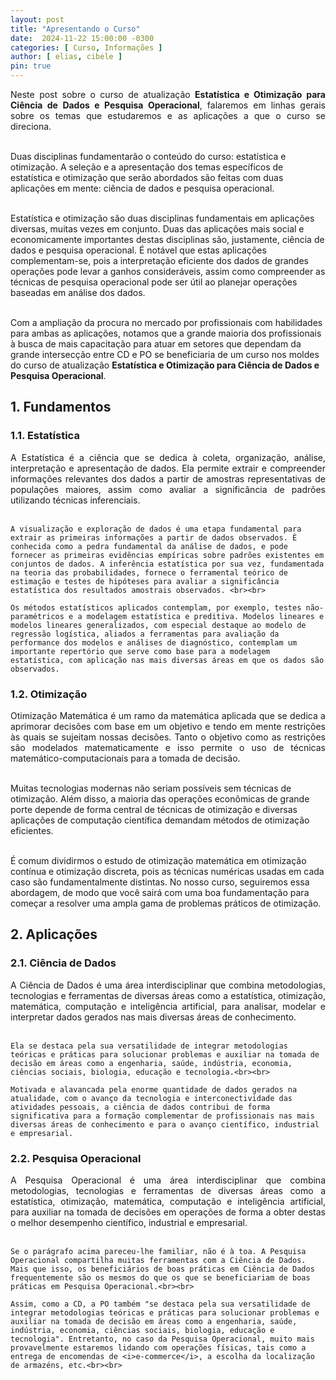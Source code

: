 ```yaml
---
layout: post
title: "Apresentando o Curso"
date:  2024-11-22 15:00:00 -0300
categories: [ Curso, Informações ]
author: [ elias, cibele ]
pin: true
---
```


<p style='text-align: justify;text-justify: inter-word;'>
Neste post sobre o curso de atualização <strong>Estatística e Otimização para Ciência de Dados e Pesquisa Operacional</strong>, falaremos em linhas gerais sobre os temas que estudaremos e as aplicações a que o curso se direciona.<br><br>

Duas disciplinas fundamentarão o conteúdo do curso: estatística e otimização. A seleção e a apresentação dos temas específicos de estatística e otimização que serão abordados são feitas com duas aplicações em mente: ciência de dados e pesquisa operacional.<br><br>

Estatística e otimização são duas disciplinas fundamentais em aplicações diversas, muitas vezes em conjunto. Duas das aplicações mais social e economicamente importantes destas disciplinas são, justamente, ciência de dados e pesquisa operacional. É notável que estas aplicações complementam-se, pois a interpretação eficiente dos dados de grandes operações pode levar a ganhos consideráveis, assim como compreender as técnicas de pesquisa operacional pode ser útil ao planejar operações baseadas em análise dos dados.<br><br>

Com a ampliação da procura no mercado por profissionais com habilidades para ambas as aplicações, notamos que a grande maioria dos profissionais à busca de mais capacitação para atuar em setores que dependam da grande intersecção entre CD e PO se beneficiaria de um curso nos moldes do curso de atualização <strong>Estatística e Otimização para Ciência de Dados e Pesquisa Operacional</strong>.
</p>

## 1. Fundamentos

<p style='text-align: justify;text-justify: inter-word;'>
</p>

### 1.1. Estatística

<p style='text-align: justify;text-justify: inter-word;'>
    A Estatística é a ciência que se dedica à coleta, organização, análise, interpretação e apresentação de dados. Ela permite extrair e compreender informações relevantes dos dados a partir de amostras representativas de populações maiores, assim como avaliar a significância de padrões utilizando técnicas inferenciais.<br><br>

    A visualização e exploração de dados é uma etapa fundamental para extrair as primeiras informações a partir de dados observados. É conhecida como a pedra fundamental da análise de dados, e pode fornecer as primeiras evidências empíricas sobre padrões existentes em conjuntos de dados. A inferência estatística por sua vez, fundamentada na teoria das probabilidades, fornece o ferramental teórico de estimação e testes de hipóteses para avaliar a significância estatística dos resultados amostrais observados. <br><br>

    Os métodos estatísticos aplicados contemplam, por exemplo, testes não-paramétricos e a modelagem estatística e preditiva. Modelos lineares e modelos lineares generalizados, com especial destaque ao modelo de regressão logística, aliados a ferramentas para avaliação da performance dos modelos e análises de diagnóstico, contemplam um importante repertório que serve como base para a modelagem estatística, com aplicação nas mais diversas áreas em que os dados são observados.
</p>


### 1.2. Otimização

<p style='text-align: justify;text-justify: inter-word;'>
Otimização Matemática é um ramo da matemática aplicada que se dedica a aprimorar decisões com base em um objetivo e tendo em mente restrições às quais se sujeitam nossas decisões. Tanto o objetivo como as restrições são modelados matematicamente e isso permite o uso de técnicas matemático-computacionais para a tomada de decisão.<br><br>

Muitas tecnologias modernas não seriam possíveis sem técnicas de otimização. Além disso, a maioria das operações econômicas de grande porte depende de forma central de técnicas de otimização e diversas aplicações de computação científica demandam métodos de otimização eficientes.<br><br>

É comum dividirmos o estudo de otimização matemática em otimização contínua e otimização discreta, pois as técnicas numéricas usadas em cada caso são fundamentalmente distintas. No nosso curso, seguiremos essa abordagem, de modo que você sairá com uma boa fundamentação para começar a resolver uma ampla gama de problemas práticos de otimização.
</p>

## 2. Aplicações

### 2.1. Ciência de Dados

<p style='text-align: justify;text-justify: inter-word;'>
    A Ciência de Dados é uma área interdisciplinar que combina metodologias, tecnologias e ferramentas de diversas áreas como a estatística, otimização, matemática, computação e inteligência artificial, para analisar, modelar e interpretar dados gerados nas mais diversas áreas de conhecimento.<br><br>

    Ela se destaca pela sua versatilidade de integrar metodologias teóricas e práticas para solucionar problemas e auxiliar na tomada de decisão em áreas como a engenharia, saúde, indústria, economia, ciências sociais, biologia, educação e tecnologia.<br><br>

    Motivada e alavancada pela enorme quantidade de dados gerados na atualidade, com o avanço da tecnologia e interconectividade das atividades pessoais, a ciência de dados contribui de forma significativa para a formação complementar de profissionais nas mais diversas áreas de conhecimento e para o avanço científico, industrial e empresarial.
</p>

### 2.2. Pesquisa Operacional

<p style='text-align: justify;text-justify: inter-word;'>
    A Pesquisa Operacional é uma área interdisciplinar que combina metodologias, tecnologias e ferramentas de diversas áreas como a estatística, otimização, matemática, computação e inteligência artificial, para auxiliar na tomada de decisões em operações de forma a obter destas o melhor desempenho científico, industrial e empresarial.<br><br>

    Se o parágrafo acima pareceu-lhe familiar, não é à toa. A Pesquisa Operacional compartilha muitas ferramentas com a Ciência de Dados. Mais que isso, os beneficiários de boas práticas em Ciência de Dados frequentemente são os mesmos do que os que se beneficiariam de boas práticas em Pesquisa Operacional.<br><br>

    Assim, como a CD, a PO também "se destaca pela sua versatilidade de integrar metodologias teóricas e práticas para solucionar problemas e auxiliar na tomada de decisão em áreas como a engenharia, saúde, indústria, economia, ciências sociais, biologia, educação e tecnologia". Entretanto, no caso da Pesquisa Operacional, muito mais provavelmente estaremos lidando com operações físicas, tais como a entrega de encomendas de <i>e-commerce</i>, a escolha da localização de armazéns, etc.<br><br>
</p>